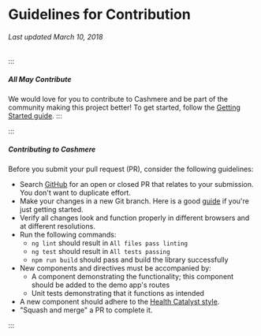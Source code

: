 # Guidelines for Contribution

###### Last updated March 10, 2018

:::

##### All May Contribute

We would love for you to contribute to Cashmere and be part of the community making this project better! To get started, follow the [Getting Started guide](http://cashmere.healthcatalyst.net/guides/getting-started).
:::

:::

##### Contributing to Cashmere

Before you submit your pull request (PR), consider the following guidelines:

*   Search [GitHub](https://github.com/HealthCatalyst/Fabric.Cashmere/pulls) for an open or closed PR that relates to your submission. You don't want to duplicate effort.
*   Make your changes in a new Git branch. Here is a good [guide](https://gist.github.com/Chaser324/ce0505fbed06b947d962) if you're just getting started.
*   Verify all changes look and function properly in different browsers and at different resolutions.
*   Run the following commands:
    *   `ng lint` should result in `All files pass linting`
    *   `ng test` should result in `All tests passing`
    *   `npm run build` should pass and build the library successfully
*   New components and directives must be accompanied by:
    *   A component demonstrating the functionality; this component should be added to the demo app's routes
    *   Unit tests demonstrating that it functions as intended
*   A new component should adhere to the [Health Catalyst style](http://cashmere.healthcatalyst.net).
*   "Squash and merge" a PR to complete it.

:::
